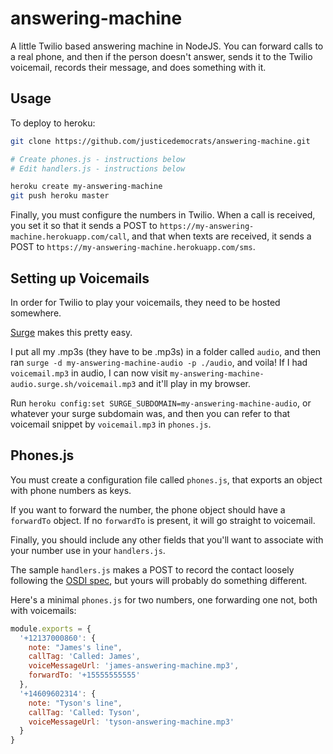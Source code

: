 # answering-machine
A little Twilio based answering machine in NodeJS. You can forward calls to a real
phone, and then if the person doesn't answer, sends it to the Twilio voicemail,
records their message, and does something with it.

## Usage

To deploy to heroku:
```bash
git clone https://github.com/justicedemocrats/answering-machine.git

# Create phones.js - instructions below
# Edit handlers.js - instructions below

heroku create my-answering-machine
git push heroku master
```

Finally, you must configure the numbers in Twilio. When a call is received, you
set it so that it sends a POST to `https://my-answering-machine.herokuapp.com/call`,
and that when texts are received, it sends a POST to `https://my-answering-machine.herokuapp.com/sms`.

## Setting up Voicemails

In order for Twilio to play your voicemails, they need to be hosted somewhere.

[Surge](surge.sh) makes this pretty easy.

I put all my .mp3s (they have to be .mp3s) in a folder called `audio`, and then
ran `surge -d my-answering-machine-audio -p ./audio`, and voila! If I had `voicemail.mp3`
in audio, I can now visit `my-answering-machine-audio.surge.sh/voicemail.mp3` and
it'll play in my browser.

Run `heroku config:set SURGE_SUBDOMAIN=my-answering-machine-audio`, or whatever your
surge subdomain was, and then you can refer to that voicemail snippet by `voicemail.mp3`
in `phones.js`.

## Phones.js

You must create a configuration file called `phones.js`, that exports an object
with phone numbers as keys.

If you want to forward the number, the phone object should have a `forwardTo` object.
If no `forwardTo` is present, it will go straight to voicemail.

Finally, you should include any other fields that you'll want to associate with your number
use in your `handlers.js`.

The sample `handlers.js` makes a POST to record the contact loosely following the
[OSDI spec](https://opensupporter.github.io/osdi-docs/record_canvass.html), but yours
will probably do something different.

Here's a minimal `phones.js` for two numbers, one forwarding one not, both with voicemails:
```javascript
module.exports = {
  '+12137000860': {
    note: "James's line",
    callTag: 'Called: James',
    voiceMessageUrl: 'james-answering-machine.mp3',
    forwardTo: '+15555555555'
  },
  '+14609602314': {
    note: "Tyson's line",
    callTag: 'Called: Tyson',
    voiceMessageUrl: 'tyson-answering-machine.mp3'
  }
}
```

